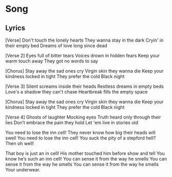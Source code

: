 # Song

## Lyrics

[Verse]
Don't touch the lonely hearts
They wanna stay in the dark
Cryin' in their empty bed
Dreams of love long since dead

[Verse 2]
Eyes full of bitter tears
Voices drown in hidden fears
Keep your warm touch away
They got no words to say

[Chorus]
Stay away the sad ones cry
Virgin skin they wanna die
Keep your kindness locked in tight
They prefer the cold
Black night

[Verse 3]
Silent screams inside their heads
Restless dreams in empty beds
Love's a shadow they can't chase
Heartbreak fills the empty space

[Chorus]
Stay away the sad ones cry
Virgin skin they wanna die
Keep your kindness locked in tight
They prefer the cold
Black night

[Verse 4]
Ghosts of laughter
Mocking eyes
Truth heard only through their lies
Don’t embrace the pain they hold
Let 'em live in stories old

You need to lose the inn cell!
They never know how big their heads will swell 
You need to lose the inn cell!
You suck the pity of a stepford hell?
Then oh well!

That boy is just an in cell!
His mother touched him before show and tell
You know he’s such an inn cell!
You can sense it from the way he smells
You can sense it from the way he smells
You can sense it from the way he smells
Your underwear. 
